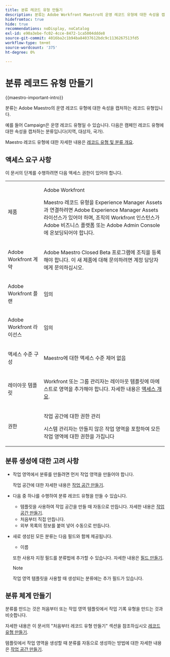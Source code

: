 ```yaml
---
title: 분류 레코드 유형 만들기
description: 분류는 Adobe Workfront Maestro의 운영 레코드 유형에 대한 속성을 캡처하는 재사용 가능한 레코드 유형의 유형입니다.
hidefromtoc: true
hide: true
recommendations: noDisplay, noCatalog
exl-id: e90a3ebe-fc02-4cce-8472-1ca5004ddde8
source-git-commit: 4016ba2c1b94ba84037612bdc9c1136267513fd5
workflow-type: tm+mt
source-wordcount: '375'
ht-degree: 0%

---
```


<!--udpate the metadata with real information when making this avilable in TOC and in the left nav-->

# 분류 레코드 유형 만들기

{{maestro-important-intro}}

분류는 Adobe Maestro의 운영 레코드 유형에 대한 속성을 캡처하는 레코드 유형입니다.

예를 들어 Campaign은 운영 레코드 유형일 수 있습니다. 다음은 캠페인 레코드 유형에 대한 속성을 캡처하는 분류입니다(지역, 대상자, 국가).

Maestro 레코드 유형에 대한 자세한 내용은 [레코드 유형 및 분류 개요](../architecture/overview-of-record-types-and-taxonomies.md).

## 액세스 요구 사항

이 문서의 단계를 수행하려면 다음 액세스 권한이 있어야 합니다.

<table style="table-layout:auto">
 <col>
 </col>
 <col>
 </col>
 <tbody>
    <tr>
<tr>
<td>
   <p> 제품</p> </td>
   <td>
   <p> Adobe Workfront</p> <p>Maestro 레코드 유형을 Experience Manager Assets과 연결하려면 Adobe Experience Manager Assets 라이선스가 있어야 하며, 조직의 Workfront 인스턴스가 Adobe 비즈니스 플랫폼 또는 Adobe Admin Console에 온보딩되어야 합니다.</p> </td>
  </tr>  
 <td role="rowheader"><p>Adobe Workfront 계약</p></td>
   <td>
<p>Adobe Maestro Closed Beta 프로그램에 조직을 등록해야 합니다. 이 새 제품에 대해 문의하려면 계정 담당자에게 문의하십시오. </p>
   </td>
  </tr>
  <tr>
   <td role="rowheader"><p>Adobe Workfront 플랜</p></td>
   <td>
<p>임의</p>
   </td>
  </tr>
  <tr>
   <td role="rowheader"><p>Adobe Workfront 라이선스</p></td>
   <td>
   <p>임의</p> 
  </td>
  </tr>

<tr>
   <td role="rowheader"><p>액세스 수준 구성</p></td>
   <td> <p>Maestro에 대한 액세스 수준 제어 없음</p>  
</td>
  </tr>
<tr>
   <td role="rowheader"><p>레이아웃 템플릿</p></td>
   <td> <p>Workfront 또는 그룹 관리자는 레이아웃 템플릿에 마에스트로 영역을 추가해야 합니다. 자세한 내용은 <a href="../access/access-overview.md">액세스 개요</a>. </p>  
</td>
  </tr>
<tr>
   <td role="rowheader"><p>권한</p></td>
   <td> <p>작업 공간에 대한 권한 관리</a> </p>  
   <p>시스템 관리자는 만들지 않은 작업 영역을 포함하여 모든 작업 영역에 대한 권한을 가집니다
</td>
  </tr>
 </tbody>
</table>

<!--Maybe enable this at GA - but Maestro is not supposed to have Access controls in the Workfront Access Level: 
>[!NOTE]
>
>If you don't have access, ask your Workfront administrator if they set additional restrictions in your access level. For information on how a Workfront administrator can change your access level, see [Create or modify custom access levels](../administration-and-setup/add-users/configure-and-grant-access/create-modify-access-levels.md). -->

<!-- Notes to add for the table: for the "Workfront plans" row: the above is only for closed beta; when going to GA - activate the following plans:    
<p>Current plan: Prime and Ultimate</p>
<p>Legacy plan: Enterprise</p>-->

<!-- Notes for the table: for the "Workfront access" row: <p>For more information, see <a href="../../administration-and-setup/add-users/access-levels-and-object-permissions/wf-licenses.md" class="MCXref xref">Adobe Workfront licenses overview</a>.</p>-->

## 분류 생성에 대한 고려 사항

* 작업 영역에서 분류를 만들려면 먼저 작업 영역을 만들어야 합니다.

  작업 공간에 대한 자세한 내용은 [작업 공간 만들기](../architecture/create-workspaces.md).
* 다음 중 하나를 수행하여 분류 레코드 유형을 만들 수 있습니다.
   * 템플릿을 사용하여 작업 공간을 만들 때 자동으로 만듭니다. 자세한 내용은 [작업 공간 만들기](../architecture/create-workspaces.md).
   * 처음부터 직접 만듭니다.
   * 외부 목록의 정보를 붙여 넣어 수동으로 만듭니다.

  <!--this is not possible yet:
  * You can taxonomies to a workspace by doing one of the following:
    * Create a connection to object types from other systems, when adding fields to a taxnomy record type. This creates a read-only record type in Maestro.  - update this sentence when you can connect taxonomies as well as operational records to a third-party system.-->

* 새로 생성된 모든 분류는 다음 필드와 함께 제공됩니다.

   * 이름 <!--if there won't be any more fields, consider rephrasing this-->

  또한 사용자 지정 필드를 분류법에 추가할 수 있습니다. 자세한 내용은 [필드 만들기](../fields/create-fields.md).

  >[!NOTE]
  >
  >    작업 영역 템플릿을 사용할 때 생성되는 분류에는 추가 필드가 있습니다.

## 분류 체계 만들기

분류를 만드는 것은 처음부터 또는 작업 영역 템플릿에서 작업 기록 유형을 만드는 것과 비슷합니다.

자세한 내용은 이 문서의 &quot;처음부터 레코드 유형 만들기&quot; 섹션을 참조하십시오 [레코드 유형 만들기](../architecture/create-record-types.md).

템플릿에서 작업 영역을 생성할 때 분류를 자동으로 생성하는 방법에 대한 자세한 내용은 [작업 공간 만들기](../architecture/create-workspaces.md).
